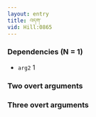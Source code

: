 ```yaml
---
layout: entry
title: འདག་
vid: Hill:0865
---
```

### Dependencies (N = 1)
* `arg2` 1


### Two overt arguments


### Three overt arguments
